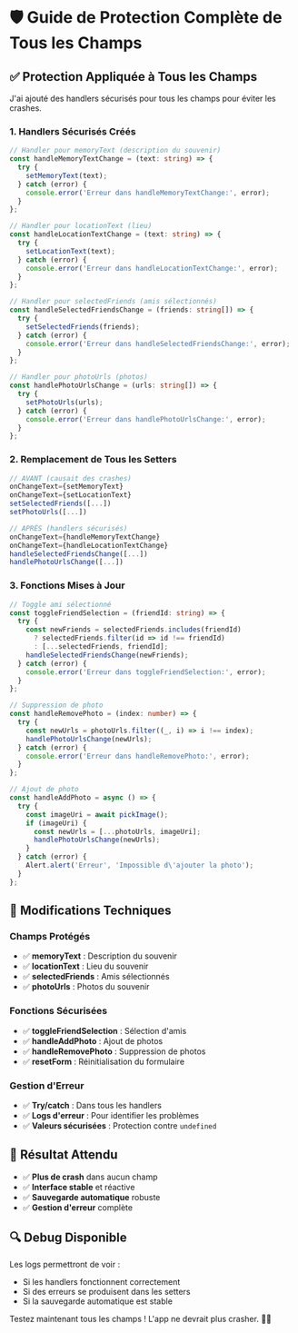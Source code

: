 # 🛡️ Guide de Protection Complète de Tous les Champs

## ✅ **Protection Appliquée à Tous les Champs**

J'ai ajouté des handlers sécurisés pour tous les champs pour éviter les crashes.

### **1. Handlers Sécurisés Créés**

```typescript
// Handler pour memoryText (description du souvenir)
const handleMemoryTextChange = (text: string) => {
  try {
    setMemoryText(text);
  } catch (error) {
    console.error('Erreur dans handleMemoryTextChange:', error);
  }
};

// Handler pour locationText (lieu)
const handleLocationTextChange = (text: string) => {
  try {
    setLocationText(text);
  } catch (error) {
    console.error('Erreur dans handleLocationTextChange:', error);
  }
};

// Handler pour selectedFriends (amis sélectionnés)
const handleSelectedFriendsChange = (friends: string[]) => {
  try {
    setSelectedFriends(friends);
  } catch (error) {
    console.error('Erreur dans handleSelectedFriendsChange:', error);
  }
};

// Handler pour photoUrls (photos)
const handlePhotoUrlsChange = (urls: string[]) => {
  try {
    setPhotoUrls(urls);
  } catch (error) {
    console.error('Erreur dans handlePhotoUrlsChange:', error);
  }
};
```

### **2. Remplacement de Tous les Setters**

```typescript
// AVANT (causait des crashes)
onChangeText={setMemoryText}
onChangeText={setLocationText}
setSelectedFriends([...])
setPhotoUrls([...])

// APRÈS (handlers sécurisés)
onChangeText={handleMemoryTextChange}
onChangeText={handleLocationTextChange}
handleSelectedFriendsChange([...])
handlePhotoUrlsChange([...])
```

### **3. Fonctions Mises à Jour**

```typescript
// Toggle ami sélectionné
const toggleFriendSelection = (friendId: string) => {
  try {
    const newFriends = selectedFriends.includes(friendId) 
      ? selectedFriends.filter(id => id !== friendId)
      : [...selectedFriends, friendId];
    handleSelectedFriendsChange(newFriends);
  } catch (error) {
    console.error('Erreur dans toggleFriendSelection:', error);
  }
};

// Suppression de photo
const handleRemovePhoto = (index: number) => {
  try {
    const newUrls = photoUrls.filter((_, i) => i !== index);
    handlePhotoUrlsChange(newUrls);
  } catch (error) {
    console.error('Erreur dans handleRemovePhoto:', error);
  }
};

// Ajout de photo
const handleAddPhoto = async () => {
  try {
    const imageUri = await pickImage();
    if (imageUri) {
      const newUrls = [...photoUrls, imageUri];
      handlePhotoUrlsChange(newUrls);
    }
  } catch (error) {
    Alert.alert('Erreur', 'Impossible d\'ajouter la photo');
  }
};
```

## 🔧 **Modifications Techniques**

### **Champs Protégés**
- ✅ **memoryText** : Description du souvenir
- ✅ **locationText** : Lieu du souvenir
- ✅ **selectedFriends** : Amis sélectionnés
- ✅ **photoUrls** : Photos du souvenir

### **Fonctions Sécurisées**
- ✅ **toggleFriendSelection** : Sélection d'amis
- ✅ **handleAddPhoto** : Ajout de photos
- ✅ **handleRemovePhoto** : Suppression de photos
- ✅ **resetForm** : Réinitialisation du formulaire

### **Gestion d'Erreur**
- ✅ **Try/catch** : Dans tous les handlers
- ✅ **Logs d'erreur** : Pour identifier les problèmes
- ✅ **Valeurs sécurisées** : Protection contre `undefined`

## 🎯 **Résultat Attendu**

- ✅ **Plus de crash** dans aucun champ
- ✅ **Interface stable** et réactive
- ✅ **Sauvegarde automatique** robuste
- ✅ **Gestion d'erreur** complète

## 🔍 **Debug Disponible**

Les logs permettront de voir :
- Si les handlers fonctionnent correctement
- Si des erreurs se produisent dans les setters
- Si la sauvegarde automatique est stable

Testez maintenant tous les champs ! L'app ne devrait plus crasher. 🍷✨


